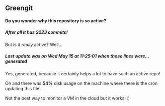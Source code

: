 ## Greengit

#### Do you wonder why this repository is so active?

##### After all it has 2223 commits!

But is it *really* active? Well...

##### Last update was on Wed May 15 at 11:25:01 when those lines were... generated

Yes, generated, because it certainly helps a lot to have such an active repo!

Oh and there was **54%** disk usage on the machine
where there is the cron updating this file.

Not the best way to monitor a VM in the cloud but it works! :)
